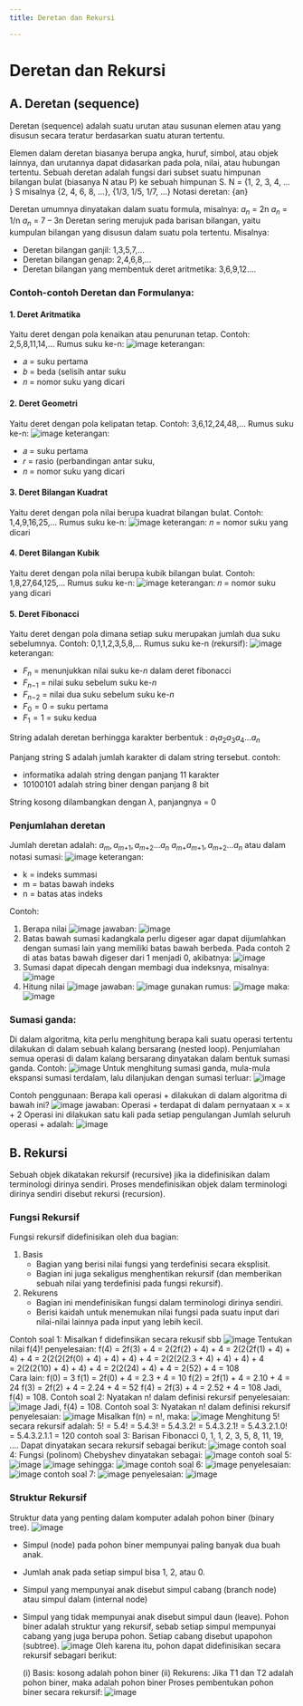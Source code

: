 ```yaml
---
title: Deretan dan Rekursi

---
```


# Deretan dan Rekursi 
## A. Deretan (sequence) 
Deretan (sequence) adalah suatu urutan atau susunan elemen atau yang disusun secara teratur berdasarkan suatu aturan tertentu. 

Elemen dalam deretan biasanya berupa angka, huruf, simbol, atau objek lainnya, dan urutannya dapat didasarkan pada pola, nilai, atau hubungan tertentu.
Sebuah deretan adalah fungsi dari subset suatu himpunan bilangan bulat (biasanya N atau P) ke sebuah himpunan S.
N = {1, 2, 3, 4, … }
   S misalnya {2, 4, 6, 8, …},   {1/3, 1/5, 1/7, …}
Notasi deretan: {an}

Deretan umumnya dinyatakan dalam suatu formula, misalnya:
	$a_n$ = 2n
	$a_n$ = 1/n
	$a_n$ = 7 – 3n
Deretan sering merujuk pada barisan bilangan, yaitu kumpulan bilangan yang disusun dalam suatu pola tertentu.
Misalnya:
- Deretan bilangan ganjil: 1,3,5,7,…
- Deretan bilangan genap: 2,4,6,8,…
- Deretan bilangan yang membentuk deret aritmetika: 3,6,9,12....

### Contoh-contoh Deretan dan Formulanya:
#### 1. Deret Aritmatika
Yaitu deret dengan pola kenaikan atau penurunan tetap. 
Contoh: 2,5,8,11,14,…
Rumus suku ke-n: 
![image](https://hackmd.io/_uploads/SJRasheXJx.png)
keterangan: 
- 𝑎 = suku pertama 
- 𝑏 = beda (selisih antar suku
- 𝑛 = nomor suku yang dicari

#### 2. Deret Geometri
Yaitu deret dengan pola kelipatan tetap.
Contoh: 3,6,12,24,48,…
Rumus suku ke-n:
![image](https://hackmd.io/_uploads/BJ2X6hlmyg.png)
keterangan: 
- 𝑎 = suku pertama 
- 𝑟 = rasio (perbandingan antar suku,
- 𝑛 = nomor suku yang dicari


#### 3. Deret Bilangan Kuadrat
Yaitu deret dengan pola nilai berupa kuadrat bilangan bulat.
Contoh: 1,4,9,16,25,…
Rumus suku ke-n:
![image](https://hackmd.io/_uploads/H1adh3x7yl.png)
keterangan: 
𝑛 = nomor suku yang dicari

#### 4. Deret Bilangan Kubik
Yaitu deret dengan pola nilai berupa kubik bilangan bulat.
Contoh: 1,8,27,64,125,…
Rumus suku ke-n:
![image](https://hackmd.io/_uploads/ryHpa2gmyg.png)
keterangan:
𝑛 = nomor suku yang dicari

#### 5. Deret Fibonacci
Yaitu deret dengan pola dimana setiap suku merupakan jumlah dua suku sebelumnya.
Contoh: 0,1,1,2,3,5,8,…
Rumus suku ke-n (rekursif):
![image](https://hackmd.io/_uploads/HJUN0hlQkg.png)
keterangan: 
- $F_n$ = menunjukkan nilai suku ke-$n$ dalam deret fibonacci
- $F_n{_-}{_1}$ = nilai suku sebelum suku ke-$n$
- $F_n{_-}{_2}$ = nilai dua suku sebelum suku ke-$n$
- $F_0 = 0$ = suku pertama
- $F_1 = 1$ = suku kedua

String adalah deretan berhingga karakter berbentuk : $a_1a_2a_3a_4...a_n$

Panjang string S adalah jumlah karakter di dalam string tersebut.
contoh:  
- informatika adalah string dengan panjang 11 karakter
- 10100101 adalah string biner dengan panjang 8 bit

String kosong dilambangkan dengan $\lambda$, panjangnya = 0
### Penjumlahan deretan 
Jumlah deretan adalah: 
$a_m,{a_m}{_+}{_1},{a_m}{_+}{_2}...a_n$
$a_m{_+}{a_m}{_+}{_1},{a_m}{_+}{_2}...a_n$
atau dalam notasi sumasi:
![image](https://hackmd.io/_uploads/HkF-N6xXye.png)
keterangan: 
- k = indeks summasi
- m = batas bawah indeks
- n = batas atas indeks

Contoh: 
1. Berapa nilai 
![image](https://hackmd.io/_uploads/Bk8Vr6gX1x.png)
jawaban: 
![image](https://hackmd.io/_uploads/HyqiH6e7ye.png)
2. Batas bawah sumasi kadangkala perlu digeser agar dapat dijumlahkan dengan sumasi lain yang memiliki batas bawah berbeda. Pada contoh 2 di atas batas bawah digeser dari 1 menjadi 0, akibatnya:
![image](https://hackmd.io/_uploads/Bykk8pg7kl.png)
3. Sumasi dapat dipecah dengan membagi dua indeksnya, misalnya: 
![image](https://hackmd.io/_uploads/SyvbIaxmkg.png)
4. Hitung nilai 
![image](https://hackmd.io/_uploads/B13tIplQkl.png)
jawaban: 
![image](https://hackmd.io/_uploads/SyYoITgm1l.png)
gunakan rumus: 
![image](https://hackmd.io/_uploads/rJtpU6lmJg.png)
maka: ![image](https://hackmd.io/_uploads/r1DJvalXkl.png)

### Sumasi ganda: 
Di dalam algoritma, kita perlu menghitung berapa kali suatu operasi tertentu dilakukan di dalam sebuah kalang bersarang (nested loop). Penjumlahan semua operasi di dalam kalang bersarang dinyatakan dalam bentuk sumasi ganda.
Contoh: 
![image](https://hackmd.io/_uploads/BykuD6xmke.png)
Untuk menghitung sumasi ganda, mula-mula ekspansi sumasi terdalam, lalu  dilanjukan dengan sumasi terluar: 
![image](https://hackmd.io/_uploads/SJWcvTxmkl.png)

Contoh penggunaan: 
Berapa kali operasi + dilakukan di dalam algoritma di bawah ini? 
![image](https://hackmd.io/_uploads/SyzJdTe71l.png)
jawaban: 
Operasi + terdapat di dalam pernyataan x = x + 2
Operasi ini dilakukan satu kali pada setiap pengulangan
Jumlah seluruh operasi + adalah:
![image](https://hackmd.io/_uploads/HkNjdpeXkx.png)

## B. Rekursi
Sebuah objek dikatakan rekursif  (recursive) jika ia didefinisikan dalam terminologi dirinya sendiri. 
Proses mendefinisikan objek dalam terminologi dirinya sendiri disebut rekursi (recursion).

### Fungsi Rekursif
Fungsi rekursif didefinisikan oleh dua bagian:
1. Basis 
     - Bagian yang berisi nilai fungsi yang terdefinisi secara eksplisit. 
     - Bagian ini juga sekaligus menghentikan rekursif (dan memberikan sebuah nilai yang terdefinisi pada fungsi rekursif).
2. Rekurens
     - Bagian ini mendefinisikan fungsi dalam terminologi dirinya sendiri. 
     - Berisi kaidah untuk menemukan nilai fungsi pada suatu input dari nilai-nilai lainnya pada input yang lebih kecil. 

Contoh soal 1: 
Misalkan f didefinsikan secara rekusif sbb
![image](https://hackmd.io/_uploads/Bktx8rWQke.png)
Tentukan nilai f(4)!
penyelesaian: 
f(4) = 2f(3) + 4 
     =  2(2f(2) + 4) + 4
	 =  2(2(2f(1) + 4) + 4) + 4
	 =  2(2(2(2f(0) + 4) + 4) + 4) + 4
	 =  2(2(2(2.3 + 4) + 4) + 4) + 4	
	 =  2(2(2(10) + 4) + 4) + 4
	 =  2(2(24) + 4) + 4
	 =  2(52) + 4
	 = 108	
Cara lain:
f(0) = 3
f(1) = 2f(0) + 4 = 2.3  + 4 = 10
f(2) = 2f(1) + 4 = 2.10 + 4 = 24
f(3) = 2f(2) + 4 = 2.24 + 4 = 52
f(4) = 2f(3) + 4 = 2.52 + 4 = 108
Jadi, f(4) = 108.
Contoh soal 2:
Nyatakan n! dalam definisi rekursif
penyelesaian:
![image](https://hackmd.io/_uploads/rJmddrZ7kg.png)
Jadi, f(4) = 108.
Contoh soal 3:
Nyatakan n! dalam definisi rekursif
penyelesaian:
![image](https://hackmd.io/_uploads/HJBMtBWQke.png)
Misalkan f(n) = n!, maka:
![image](https://hackmd.io/_uploads/ByZLKSWXyg.png)
Menghitung 5! secara rekursif adalah:
5! = 5.4! = 5.4.3! = 5.4.3.2! 
		  = 5.4.3.2.1! 
          = 5.4.3.2.1.0!	
          = 5.4.3.2.1.1 
          = 120
contoh soal 3:
Barisan Fibonacci  0, 1, 1, 2, 3, 5, 8, 11, 19, …. Dapat dinyatakan secara rekursif sebagai berikut:
![image](https://hackmd.io/_uploads/H1y22rZ7yx.png)
contoh soal 4:
Fungsi (polinom) Chebyshev dinyatakan sebagai:
![image](https://hackmd.io/_uploads/ryKC3Sbm1l.png)
contoh soal 5:
![image](https://hackmd.io/_uploads/SJis6SZ7Je.png)
![image](https://hackmd.io/_uploads/Hy-ppr-Q1x.png)
sehingga: ![image](https://hackmd.io/_uploads/S1leABZ7Jl.png)
contoh soal 6:
![image](https://hackmd.io/_uploads/B1Jc-IW7yg.png)
penyelesaian:
![image](https://hackmd.io/_uploads/SkbgGLZQkx.png)
contoh soal 7:
![image](https://hackmd.io/_uploads/HyJGfL-QJe.png)
penyelesaian:
![image](https://hackmd.io/_uploads/rkgEGUZ71x.png)
### Struktur Rekursif
Struktur data yang penting dalam komputer adalah pohon biner (binary tree). 
![image](https://hackmd.io/_uploads/rJDtGU-Qkl.png)
- Simpul (node) pada pohon biner mempunyai paling banyak dua buah anak.
- Jumlah anak pada setiap simpul bisa 1, 2, atau 0.
- Simpul yang mempunyai anak disebut simpul cabang (branch node) atau simpul dalam (internal node)
- Simpul yang tidak mempunyai anak disebut simpul daun (leave).
Pohon biner adalah struktur yang rekursif, sebab setiap simpul mempunyai cabang yang juga berupa pohon. Setiap cabang disebut  upapohon (subtree).
![image](https://hackmd.io/_uploads/SJzAzL-7Jx.png)
Oleh karena itu, pohon dapat didefinisikan secara rekursif sebagari berikut:

	(i) Basis: kosong adalah pohon biner
	(ii) Rekurens: Jika T1 dan T2 adalah pohon biner, maka adalah pohon biner
Proses pembentukan pohon biner secara rekursif:
![image](https://hackmd.io/_uploads/HkoGXU-71l.png)





























